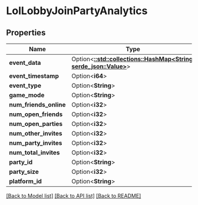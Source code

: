 # LolLobbyJoinPartyAnalytics

## Properties

Name | Type | Description | Notes
------------ | ------------- | ------------- | -------------
**event_data** | Option<[**::std::collections::HashMap<String, serde_json::Value>**](serde_json::Value.md)> |  | [optional]
**event_timestamp** | Option<**i64**> |  | [optional]
**event_type** | Option<**String**> |  | [optional]
**game_mode** | Option<**String**> |  | [optional]
**num_friends_online** | Option<**i32**> |  | [optional]
**num_open_friends** | Option<**i32**> |  | [optional]
**num_open_parties** | Option<**i32**> |  | [optional]
**num_other_invites** | Option<**i32**> |  | [optional]
**num_party_invites** | Option<**i32**> |  | [optional]
**num_total_invites** | Option<**i32**> |  | [optional]
**party_id** | Option<**String**> |  | [optional]
**party_size** | Option<**i32**> |  | [optional]
**platform_id** | Option<**String**> |  | [optional]

[[Back to Model list]](../README.md#documentation-for-models) [[Back to API list]](../README.md#documentation-for-api-endpoints) [[Back to README]](../README.md)


